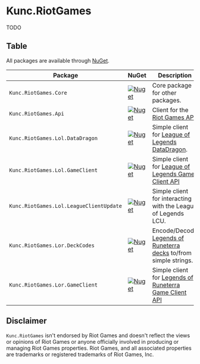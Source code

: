 # Kunc.RiotGames

TODO

## Table 
All packages are available through [NuGet](https://www.nuget.org/packages?q=Kunc.RiotGames.).

Package                                |NuGet| Description
---------------------------------------|-----|------------
`Kunc.RiotGames.Core`                  | [![Nuget](https://img.shields.io/nuget/v/Kunc.RiotGames.Core?logo=NuGet&logoColor=blue&style=flat-square)](https://www.nuget.org/packages/Kunc.RiotGames.Core) | Core package for other packages.|
`Kunc.RiotGames.Api`                   | [![Nuget](https://img.shields.io/nuget/v/Kunc.RiotGames.Api?logo=NuGet&logoColor=blue&style=flat-square)](https://www.nuget.org/packages/Kunc.RiotGames.Api) | Client for the [Riot Games API](https://developer.riotgames.com/apis).|
`Kunc.RiotGames.Lol.DataDragon`        | [![Nuget](https://img.shields.io/nuget/v/Kunc.RiotGames.Lol.DataDragon?logo=NuGet&logoColor=blue&style=flat-square)](https://www.nuget.org/packages/Kunc.RiotGames.Lol.DataDragon) |Simple client for [League of Legends DataDragon](https://developer.riotgames.com/docs/lol#data-dragon).|
`Kunc.RiotGames.Lol.GameClient`        | [![Nuget](https://img.shields.io/nuget/v/Kunc.RiotGames.Lol.GameClient?logo=NuGet&logoColor=blue&style=flat-square)](https://www.nuget.org/packages/Kunc.RiotGames.Lol.GameClient) |Simple client for [League of Legends Game Client API](https://developer.riotgames.com/docs/lol#game-client-api_live-client-data-api)|
`Kunc.RiotGames.Lol.LeagueClientUpdate`| [![Nuget](https://img.shields.io/nuget/v/Kunc.RiotGames.Lol.LeagueClientUpdate?logo=NuGet&logoColor=blue&style=flat-square)](https://www.nuget.org/packages/Kunc.RiotGames.Lol.LeagueClientUpdate) |Simple client for interacting with the League of Legends LCU.|
`Kunc.RiotGames.Lor.DeckCodes`         | [![Nuget](https://img.shields.io/nuget/v/Kunc.RiotGames.Lor.DeckCodes?logo=NuGet&logoColor=blue&style=flat-square)](https://www.nuget.org/packages/Kunc.RiotGames.Lor.DeckCodes) | Encode/Decode [Legends of Runeterra decks](https://developer.riotgames.com/docs/lor#deck-codes) to/from simple strings.|
`Kunc.RiotGames.Lor.GameClient`        | [![Nuget](https://img.shields.io/nuget/v/Kunc.RiotGames.Lor.GameClient?logo=NuGet&logoColor=blue&style=flat-square)](https://www.nuget.org/packages/Kunc.RiotGames.Lor.GameClient) |Simple client for [Legends of Runeterra Game Client API](https://developer.riotgames.com/docs/lor#game-client-api)|

## Disclaimer
`Kunc.RiotGames` isn't endorsed by Riot Games and doesn't reflect the views or opinions of Riot Games or anyone officially involved in producing or managing Riot Games properties. Riot Games, and all associated properties are trademarks or registered trademarks of Riot Games, Inc.
